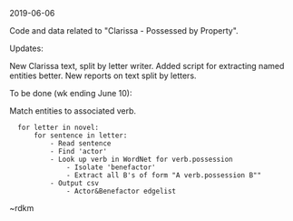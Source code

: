 2019-06-06

Code and data related to "Clarissa - Possessed by Property".

Updates: 

New Clarissa text, split by letter writer.
Added script for extracting named entities better.
New reports on text split by letters.

To be done (wk ending June 10):

Match entities to associated verb.
    
      for letter in novel:
          for sentence in letter:
              - Read sentence
              - Find 'actor'
              - Look up verb in WordNet for verb.possession
                  - Isolate 'benefactor'
                  - Extract all B's of form "A verb.possession B""
              - Output csv
                  - Actor&Benefactor edgelist


~rdkm
